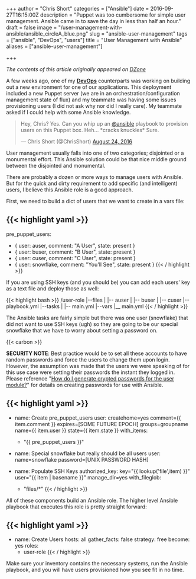+++
author = "Chris Short"
categories = ["Ansible"]
date = 2016-09-27T16:15:00Z
description = "Puppet was too cumbersome for simple user management. Ansible came in to save the day in less than half an hour."
draft = false
image = "/user-management-with-ansible/ansible_circleA_blue.png"
slug = "ansible-user-management"
tags = ["ansible", "DevOps", "users"]
title = "User Management with Ansible"
aliases = ["ansible-user-management"]

+++

*The contents of this article originally appeared on [DZone](https://dzone.com/articles/user-management-with-ansible)*

A few weeks ago, one of my [**DevOps**](https://devopsish.com/) counterparts was working on building out a new environment for one of our applications. This deployment included a new Puppet server (we are in an orchestration/configuration management state of flux) and my teammate was having some issues provisioning users (I did not ask why nor did I really care). My teammate asked if I could help with some Ansible knowledge.

<blockquote class="twitter-tweet"><p lang="en" dir="ltr">Hey, Chris? Yes. Can you whip up an <a href="https://twitter.com/ansible?ref_src=twsrc%5Etfw">@ansible</a> playbook to provision users on this Puppet box. Heh... *cracks knuckles* Sure.</p>&mdash; Chris Short (@ChrisShort) <a href="https://twitter.com/ChrisShort/status/768485051180978176?ref_src=twsrc%5Etfw">August 24, 2016</a></blockquote> <script async src="https://platform.twitter.com/widgets.js" charset="utf-8"></script>

User management usually falls into one of two categories; disjointed or a monumental effort. This Ansible solution could be that nice middle ground between the disjointed and monumental.



There are probably a dozen or more ways to manage users with Ansible. But for the quick and dirty requirement to add specific (and intelligent) users, I believe this Ansible role is a good approach.

First, we need to build a dict of users that we want to create in a vars file:

{{< highlight yaml >}}
---
pre_puppet_users:
  - {
      user: auser,
      comment: "A User",
      state: present
    }
  - {
      user: buser,
      comment: "B User",
      state: present
    }
  - {
      user: cuser,
      comment: "C User",
      state: present
    }
  - {
      user: snowflake,
      comment: "You'll See",
      state: present
    }
{{< / highlight >}}

If you are using SSH keys (and you should be) you can add each users' key as a text file and deploy those as well:

{{< highlight bash >}}
/user-role
|--files
|  |-- auser
|  |-- buser
|  |-- cuser
|--playbook.yml
|--tasks
|  |-- main.yml
|--vars
   |__ main.yml
{{< / highlight >}}

The Ansible tasks are fairly simple but there was one user (snowflake) that did not want to use SSH keys (ugh) so they are going to be our special snowflake that we have to worry about setting a password on.

{{< carbon >}}

**SECURITY NOTE**: Best practice would be to set all these accounts to have random passwords and force the users to change them upon login. However, the assumption was made that the users we were speaking of for this use case were setting their passwords the instant they logged in. Please reference "[How do I generate crypted passwords for the user module?](http://docs.ansible.com/ansible/faq.html#how-do-i-generate-crypted-passwords-for-the-user-module)" for details on creating passwords for use with Ansible.

{{< highlight yaml >}}
---
- name: Create pre_puppet_users
  user:
    createhome=yes
    comment={{ item.comment }}
    expires=[SOME FUTURE EPOCH]
    groups=groupname
    name={{ item.user }}
    state={{ item.state }}
  with_items:
    - "{{ pre_puppet_users }}"

- name: Special snowflake but really should be all users
  user:
    name=snowflake
    password=[UNIX PASSWORD HASH]

- name: Populate SSH Keys
  authorized_key:
    key="{{ lookup('file',item) }}"
    user="{{ item | basename }}"
    manage_dir=yes
  with_fileglob:
    - "files/*"
{{< / highlight >}}

All of these components build an Ansible role. The higher level Ansible playbook that executes this role is pretty straight forward:

{{< highlight yaml >}}
---
- name: Create Users
  hosts: all
  gather_facts: false
  strategy: free
  become: yes
  roles:
    - user-role
{{< / highlight >}}

Make sure your inventory contains the necessary systems, run the Ansible playbook, and you will have users provisioned how you see fit in no time.